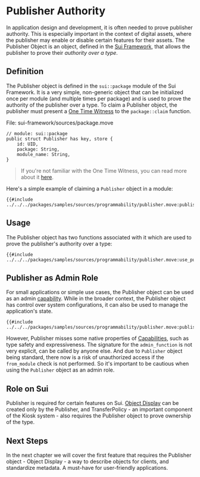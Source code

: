 # Publisher Authority

In application design and development, it is often needed to prove publisher authority. This is especially important in the context of digital assets, where the publisher may enable or disable certain features for their assets. The Publisher Object is an object, defined in the [Sui Framework](./sui-framework.md), that allows the publisher to prove their *authority over a type*.

## Definition

The Publisher object is defined in the `sui::package` module of the Sui Framework. It is a very simple, non-generic object that can be initialized once per module (and multiple times per package) and is used to prove the authority of the publisher over a type. To claim a Publisher object, the publisher must present a [One Time Witness](./one-time-witness.md) to the `package::claim` function.

File: sui-framework/sources/package.move
```move
// module: sui::package
public struct Publisher has key, store {
    id: UID,
    package: String,
    module_name: String,
}
```

> If you're not familiar with the One Time Witness, you can read more about it [here](./one-time-witness.md).

Here's a simple example of claiming a `Publisher` object in a module:

```move
{{#include ../../../packages/samples/sources/programmability/publisher.move:publisher}}
```

## Usage

The Publisher object has two functions associated with it which are used to prove the publisher's authority over a type:

```move
{{#include ../../../packages/samples/sources/programmability/publisher.move:use_publisher}}
```

## Publisher as Admin Role

For small applications or simple use cases, the Publisher object can be used as an admin [capability](./capability.md). While in the broader context, the Publisher object has control over system configurations, it can also be used to manage the application's state.

```move
{{#include ../../../packages/samples/sources/programmability/publisher.move:publisher_as_admin}}
```

However, Publisher misses some native properties of [Capabilities](./capability.md), such as type safety and expressiveness. The signature for the `admin_function` is not very explicit, can be called by anyone else. And due to `Publisher` object being standard, there now is a risk of unauthorized access if the `from_module` check is not performed. So it's important to be cautious when using the `Publisher` object as an admin role.

## Role on Sui

Publisher is required for certain features on Sui. [Object Display](./display.md) can be created only by the Publisher, and TransferPolicy - an important component of the Kiosk system - also requires the Publisher object to prove ownership of the type.

## Next Steps

In the next chapter we will cover the first feature that requires the Publisher object - Object Display - a way to describe objects for clients, and standardize metadata. A must-have for user-friendly applications.

